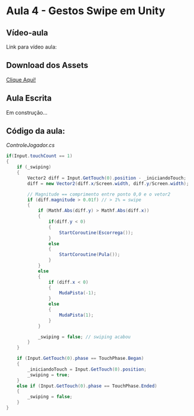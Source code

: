 # Aula 4 - Gestos Swipe em Unity

## Vídeo-aula

Link para vídeo aula: 

## Download dos Assets

[Clique Aqui!](https://github.com/Arcaedion/Curso-Jogos-Mobile/raw/master/Aula%2004%20-%20Gestos%20Swipe%20em%20Unity/Aula%204%20-%20Swipe.zip)

## Aula Escrita

Em construção...

## Código da aula:

_ControleJogador.cs_

```cs
if(Input.touchCount == 1)
{
    if (_swiping)
    {
        Vector2 diff = Input.GetTouch(0).position - _iniciandoTouch;
        diff = new Vector2(diff.x/Screen.width, diff.y/Screen.width);

        // Magnitude == comprimento entre ponto 0,0 e o vetor2
        if (diff.magnitude > 0.01f) // > 1% = swipe
        {
            if (Mathf.Abs(diff.y) > Mathf.Abs(diff.x))
            {
                if(diff.y < 0)
                {
                    StartCoroutine(Escorrega());
                }
                else
                {
                    StartCoroutine(Pula());
                }
            }
            else
            {
                if (diff.x < 0)
                {
                    MudaPista(-1);
                }
                else
                {
                    MudaPista(1);
                }
            }

            _swiping = false; // swiping acabou
        }
    }

    if (Input.GetTouch(0).phase == TouchPhase.Began)
    {
        _iniciandoTouch = Input.GetTouch(0).position;
        _swiping = true;
    }
    else if (Input.GetTouch(0).phase == TouchPhase.Ended)
    {
        _swiping = false;
    }
}
```

